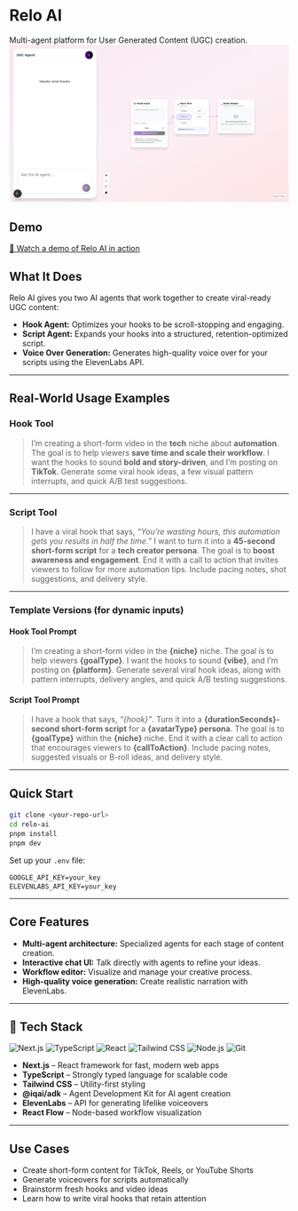 # Relo AI

Multi-agent platform for User Generated Content (UGC) creation.
![Relo AI Logo](/clickable_button_verification.png)


## Demo

[🎥 Watch a demo of Relo AI in action](./public/delight.mp4)


## What It Does

Relo AI gives you two AI agents that work together to create viral-ready UGC content:

* **Hook Agent:** Optimizes your hooks to be scroll-stopping and engaging.
* **Script Agent:** Expands your hooks into a structured, retention-optimized script.
* **Voice Over Generation:** Generates high-quality voice over for your scripts using the ElevenLabs API.

---

## Real-World Usage Examples

### **Hook Tool**

> I’m creating a short-form video in the **tech** niche about **automation**.
> The goal is to help viewers **save time and scale their workflow**.
> I want the hooks to sound **bold and story-driven**, and I’m posting on **TikTok**.
> Generate some viral hook ideas, a few visual pattern interrupts, and quick A/B test suggestions.

---

### **Script Tool**

> I have a viral hook that says, *“You’re wasting hours, this automation gets you results in half the time.”*
> I want to turn it into a **45-second short-form script** for a **tech creator persona**.
> The goal is to **boost awareness and engagement**.
> End it with a call to action that invites viewers to follow for more automation tips.
> Include pacing notes, shot suggestions, and delivery style.

---

### **Template Versions (for dynamic inputs)**

#### Hook Tool Prompt

> I’m creating a short-form video in the **{niche}** niche.
> The goal is to help viewers **{goalType}**.
> I want the hooks to sound **{vibe}**, and I’m posting on **{platform}**.
> Generate several viral hook ideas, along with pattern interrupts, delivery angles, and quick A/B testing suggestions.

#### Script Tool Prompt

> I have a hook that says, *“{hook}”*.
> Turn it into a **{durationSeconds}-second short-form script** for a **{avatarType} persona**.
> The goal is to **{goalType}** within the **{niche}** niche.
> End it with a clear call to action that encourages viewers to **{callToAction}**.
> Include pacing notes, suggested visuals or B-roll ideas, and delivery style.

---

## Quick Start

```bash
git clone <your-repo-url>
cd relo-ai
pnpm install
pnpm dev
```

Set up your `.env` file:

```
GOOGLE_API_KEY=your_key
ELEVENLABS_API_KEY=your_key
```

---

## Core Features

* **Multi-agent architecture:** Specialized agents for each stage of content creation.
* **Interactive chat UI:** Talk directly with agents to refine your ideas.
* **Workflow editor:** Visualize and manage your creative process.
* **High-quality voice generation:** Create realistic narration with ElevenLabs.

---

## 🧠 Tech Stack

<p align="left">
  <img src="https://cdn.jsdelivr.net/gh/devicons/devicon/icons/nextjs/nextjs-original.svg" width="40" height="40" alt="Next.js" />
  <img src="https://cdn.jsdelivr.net/gh/devicons/devicon/icons/typescript/typescript-original.svg" width="40" height="40" alt="TypeScript" />
  <img src="https://cdn.jsdelivr.net/gh/devicons/devicon/icons/react/react-original.svg" width="40" height="40" alt="React" />
  <img src="https://cdn.jsdelivr.net/gh/devicons/devicon/icons/tailwindcss/tailwindcss-plain.svg" width="40" height="40" alt="Tailwind CSS" />
  <img src="https://cdn.jsdelivr.net/gh/devicons/devicon/icons/nodejs/nodejs-original.svg" width="40" height="40" alt="Node.js" />
  <img src="https://cdn.jsdelivr.net/gh/devicons/devicon/icons/git/git-original.svg" width="40" height="40" alt="Git" />
</p>

* **Next.js** – React framework for fast, modern web apps
* **TypeScript** – Strongly typed language for scalable code
* **Tailwind CSS** – Utility-first styling
* **@iqai/adk** – Agent Development Kit for AI agent creation
* **ElevenLabs** – API for generating lifelike voiceovers
* **React Flow** – Node-based workflow visualization

---

## Use Cases

* Create short-form content for TikTok, Reels, or YouTube Shorts
* Generate voiceovers for scripts automatically
* Brainstorm fresh hooks and video ideas
* Learn how to write viral hooks that retain attention

